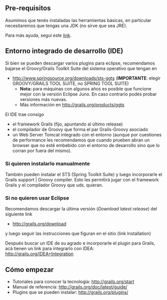 Pre-requisitos
--------------

Asumimos que tenés instaladas las herramientas básicas, en particular necesitaremos que tengas una JDK (no sirve que sea JRE).

Para más ayuda, seguí este [link](preparacion-de-un-entorno-de-desarrollo-java.html).

Entorno integrado de desarrollo (IDE)
-------------------------------------

Si bien se pueden descargar varios plugins para eclipse, recomendamos bajarse el Groovy/Grails Toolkit Suite del sistema operativo que tengan en

-   <http://www.springsource.org/downloads/sts-ggts> (**IMPORTANTE**: elegir GROOVY/GRAILS TOOL SUITE, no SPRING TOOL SUITE)
    -   **Nota:** para máquinas con algunos años es posible que funcione mejor con la versión Eclipse Juno. En caso contrario podés probar versiones más nuevas.
    -   Más información en <http://grails.org/products/ggts>

El IDE trae consigo

-   el framework Grails (fijo, apuntando al último release)
-   el compilador de Groovy que forma el par Grails-Groovy asociado
-   un Web Server Tomcat integrado con el entorno (aunque por cuestiones de performance les recomendamos que cuando prueben abran un browser que no esté embebido con el entorno de desarrollo sino que lo corran por fuera del mismo).

### Si quieren instalarlo manualmente

También pueden instalar el STS (Spring Toolkit Suite) y luego incorporarle el Grails support | Groovy compiler. Esto les permitirá jugar con el framework Grails y el compilador Groovy que uds. quieran.

### Si no quieren usar Eclipse

Recomendamos descargar la última versión (*Download latest release*) del siguiente link

-   <http://grails.org/download>

y luego seguir las instrucciones que figuran en el sitio (link Installation)

Después buscar un IDE de su agrado e incorporarle el plugin para Grails, acá tienen un link para integrarlo con IDEA: <http://grails.org/IDEA+Integration>

Cómo empezar
------------

-   Tutoriales para conocer la tecnología: <http://grails.org/start>
-   Manual de referencia: <http://grails.org/doc/latest/guide/>
-   Plugins que se pueden instalar: <http://grails.org/plugins/>

